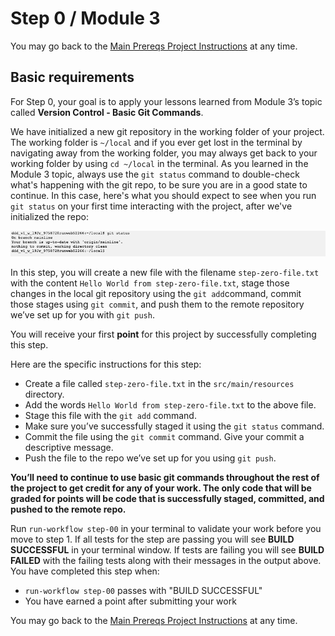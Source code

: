 # Step 0 / Module 3

You may go back to the  [Main Prereqs Project Instructions](https://github.com/Caldwell-WGU/ATA-Prerequisite-Course/blob/main/Project:%20T-Shirt%20Store/Instructions/Main%20Prerequisite%20Project%20Instruction.md)  at any time.

## Basic requirements

For Step 0, your goal is to apply your lessons learned from Module 3’s topic called  **Version Control - Basic Git Commands**.

We have initialized a new git repository in the working folder of your project. The working folder is  `~/local`  and if you ever get lost in the terminal by navigating away from the working folder, you may always get back to your working folder by using  `cd ~/local`  in the terminal. As you learned in the Module 3 topic, always use the  `git status`  command to double-check what's happening with the git repo, to be sure you are in a good state to continue. In this case, here's what you should expect to see when you run  `git status`  on your first time interacting with the project, after we've initialized the repo:

![Git Status After Init](https://github.com/Caldwell-WGU/ATA-Prerequisite-Course/blob/main/Images/git-status-after-init.png)

In this step, you will create a new file with the filename  `step-zero-file.txt`  with the content  `Hello World from step-zero-file.txt`, stage those changes in the local git repository using the  `git add`command, commit those stages using  `git commit`, and push them to the remote repository we’ve set up for you with  `git push`.

You will receive your first  **point**  for this project by successfully completing this step.

Here are the specific instructions for this step:

-   Create a file called  `step-zero-file.txt`  in the  `src/main/resources`  directory.
-   Add the words  `Hello World from step-zero-file.txt`  to the above file.
-   Stage this file with the  `git add`  command.
-   Make sure you’ve successfully staged it using the  `git status`  command.
-   Commit the file using the  `git commit`  command. Give your commit a descriptive message.
-   Push the file to the repo we’ve set up for you using  `git push`.

__**You’ll need to continue to use basic git commands throughout the rest of the project to get credit for any of your work. The only code that will be graded for points will be code that is successfully staged, committed, and pushed to the remote repo.**__

Run  `run-workflow step-00`  in your terminal to validate your work before you move to step 1. If all tests for the step are passing you will see  **BUILD SUCCESSFUL**  in your terminal window. If tests are failing you will see  **BUILD FAILED**  with the failing tests along with their messages in the output above. You have completed this step when:

-   `run-workflow step-00`  passes with "BUILD SUCCESSFUL"
-   You have earned a point after submitting your work

You may go back to the  [Main Prereqs Project Instructions](https://github.com/Caldwell-WGU/ATA-Prerequisite-Course/blob/main/Project:%20T-Shirt%20Store/Instructions/Main%20Prerequisite%20Project%20Instruction.md)  at any time.
